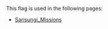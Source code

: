 This flag is used in the following pages:
 - [Sarisungi_Missions](../missions/Sarisungi_Missions.md)
